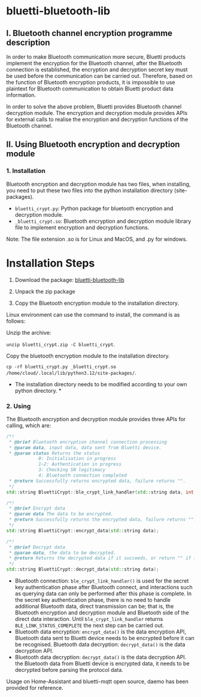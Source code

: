# bluetti-bluetooth-lib

## I. Bluetooth channel encryption programme description

In order to make Bluetooth communication more secure, Bluetti products implement the encryption for the Bluetooth channel, after the Bluetooth connection is established, the encryption and decryption secret key must be used before the communication can be carried out. Therefore, based on the function of Bluetooth encryption products, it is impossible to use plaintext for Bluetooth communication to obtain Bluetti product data information.

In order to solve the above problem, Bluetti provides Bluetooth channel decryption module. The encryption and decryption module provides APIs for external calls to realise the encryption and decryption functions of the Bluetooth channel.

## II. Using Bluetooth encryption and decryption module

### 1. Installation

Bluetooth encryption and decryption module has two files, when installing, you need to put these two files into the python installation directory (site-packages). 

- `bluetti_crypt.py`: Python package for bluetooth encryption and decryption module.
- `_bluetti_crypt.so`: Bluetooth encryption and decryption module library file to implement encryption and decryption functions.
  
Note: The file extension .so is for Linux and MacOS, and .py for windows.

# Installation Steps

1. Download the package: [bluetti-bluetooth-lib](https://github.com/bluetti-official/bluetti-bluetooth-lib/releases/)

2. Unpack the zip package

3. Copy the Bluetooth encryption module to the installation directory.

Linux environment can use the command to install, the command is as follows:

Unzip the archive:

`unzip bluetti_crypt.zip -C bluetti_crypt`.

Copy the bluetooth encryption module to the installation directory. 

`cp -rf bluetti_crypt.py _bluetti_crypt.so /home/cloud/.local/lib/python3.12/site-packages/`.

* The installation directory needs to be modified according to your own python directory. *

### 2. Using

The Bluetooth encryption and decryption module provides three APIs for calling, which are:

```c++
/*!
 * @brief Bluetooth encryption channel connection processing
 * @param data, input data, data sent from Bluetti device.
 * @param status Returns the status
            0: Initialisation in progress
            1~2: Authentication in progress
            3: Checking SN legitimacy
            4: Bluetooth connection completed
 * @return Successfully returns encrypted data, failure returns "".
 */
std::string BluettiCrypt::ble_crypt_link_handler(std::string data, int *status);

/*!
 * @brief Encrypt data
 * @param data The data to be encrypted.
 * @return Successfully returns the encrypted data, failure returns "".
 */
std::string BluettiCrypt::encrypt_data(std::string data);

/*!
 * @brief Decrypt data
 * @param data, the data to be decrypted.
 * @return Returns the decrypted data if it succeeds, or return "" if it fails.
 */
std::string BluettiCrypt::decrypt_data(std::string data);
```

- Bluetooth connection: `ble_crypt_link_handler()` is used for the secret key authentication phase after Bluetooth connect, and interactions such as querying data can only be performed after this phase is complete. In the secret key authentication phase, there is no need to handle additional Bluetooth data, direct transmission can be; that is, the Bluetooth encryption and decryption module and Bluetooth side of the direct data interaction. Until `ble_crypt_link_handler` returns `BLE_LINK_STATUS_COMEPLETE` the next step can be carried out.
- Bluetooth data encryption: `encrypt_data()` is the data encryption API, Bluetooth data sent to Bluetti device needs to be encrypted before it can be recognised. Bluetooth data decryption: `decrypt_data()` is the data decryption API.
- Bluetooth data decryption: `decrypt_data()` is the data decryption API. the Bluetooth data from Bluetti device is encrypted data, it needs to be decrypted before parsing the protocol data.

Usage on Home-Assistant and bluetti-mqtt open source, daemo has been provided for reference.